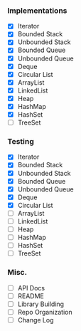 ### Implementations
- [x] Iterator
- [x] Bounded Stack
- [x] Unbounded Stack
- [x] Bounded Queue
- [x] Unbounded Queue
- [x] Deque
- [x] Circular List
- [x] ArrayList
- [x] LinkedList
- [x] Heap
- [x] HashMap
- [x] HashSet
- [ ] TreeSet

### Testing
- [x] Iterator
- [x] Bounded Stack
- [x] Unbounded Stack
- [x] Bounded Queue
- [x] Unbounded Queue
- [x] Deque
- [x] Circular List
- [ ] ArrayList
- [ ] LinkedList
- [ ] Heap
- [ ] HashMap
- [ ] HashSet
- [ ] TreeSet

### Misc.
- [ ] API Docs
- [ ] README
- [ ] Library Building
- [ ] Repo Organization
- [ ] Change Log
